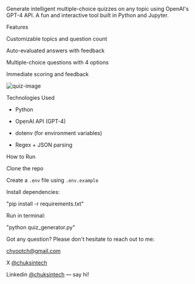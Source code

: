 Generate intelligent multiple-choice quizzes on any topic using OpenAI's GPT-4 API. A fun and interactive tool built in Python and Jupyter.

Features

Customizable topics and question count

Auto-evaluated answers with feedback

Multiple-choice questions with 4 options

Immediate scoring and feedback

![quiz-image](https://github.com/user-attachments/assets/882044bb-bebf-4b7a-a2c8-4222026a088e)


Technologies Used

- Python
 
- OpenAI API (GPT-4)
 
- dotenv (for environment variables)
 
- Regex + JSON parsing


 How to Run
 
 Clone the repo
 
 Create a `.env` file using `.env.example`
 
 Install dependencies:
 
 "pip install -r requirements.txt"
 
 Run in terminal:
 
  "python quiz_generator.py"

Got any question? Please don't hesitate to reach out to me:

chyootch@gmail.com

X [@chuksintech](https://x.com/chuksintech)

Linkedin [@chuksintech](https://linkedin.com/in/chuksintech) — say hi!
    
